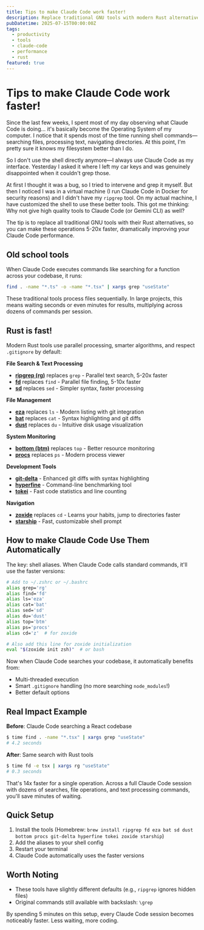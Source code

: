 ```yaml
---
title: Tips to make Claude Code work faster!
description: Replace traditional GNU tools with modern Rust alternatives to make Claude Code operations 5-20x faster. A simple setup that dramatically improves your AI coding assistant performance.
pubDatetime: 2025-07-15T00:00:00Z
tags:
  - productivity
  - tools
  - claude-code
  - performance
  - rust
featured: true
---
```


# Tips to make Claude Code work faster!

Since the last few weeks, I spent most of my day observing what Claude Code is doing… it's basically become the Operating System of my computer. I notice that it spends most of the time running shell commands—searching files, processing text, navigating directories. At this point, I'm pretty sure it knows my filesystem better than I do.

So I don't use the shell directly anymore—I always use Claude Code as my interface. Yesterday I asked it where I left my car keys and was genuinely disappointed when it couldn't grep those.

At first I thought it was a bug, so I tried to intervene and grep it myself. But then I noticed I was in a virtual machine (I run Claude Code in Docker for security reasons) and I didn't have my `ripgrep` tool. On my actual machine, I have customized the shell to use these better tools. This got me thinking: Why not give high quality tools to Claude Code (or Gemini CLI) as well?

The tip is to replace all traditional GNU tools with their Rust alternatives, so you can make these operations 5-20x faster, dramatically improving your Claude Code performance.

## Old school tools

When Claude Code executes commands like searching for a function across your codebase, it runs:

```bash
find . -name "*.ts" -o -name "*.tsx" | xargs grep "useState"
```

These traditional tools process files sequentially. In large projects, this means waiting seconds or even minutes for results, multiplying across dozens of commands per session.

## Rust is fast!

Modern Rust tools use parallel processing, smarter algorithms, and respect `.gitignore` by default:

**File Search & Text Processing**

- **[ripgrep (rg)](https://github.com/BurntSushi/ripgrep)** replaces `grep` - Parallel text search, 5-20x faster
- **[fd](https://github.com/sharkdp/fd)** replaces `find` - Parallel file finding, 5-10x faster
- **[sd](https://github.com/chmln/sd)** replaces `sed` - Simpler syntax, faster processing

**File Management**

- **[eza](https://github.com/eza-community/eza)** replaces `ls` - Modern listing with git integration
- **[bat](https://github.com/sharkdp/bat)** replaces `cat` - Syntax highlighting and git diffs
- **[dust](https://github.com/bootandy/dust)** replaces `du` - Intuitive disk usage visualization

**System Monitoring**

- **[bottom (btm)](https://github.com/ClementTsang/bottom)** replaces `top` - Better resource monitoring
- **[procs](https://github.com/dalance/procs)** replaces `ps` - Modern process viewer

**Development Tools**

- **[git-delta](https://github.com/dandavison/delta)** - Enhanced git diffs with syntax highlighting
- **[hyperfine](https://github.com/sharkdp/hyperfine)** - Command-line benchmarking tool
- **[tokei](https://github.com/XAMPPRocky/tokei)** - Fast code statistics and line counting

**Navigation**

- **[zoxide](https://github.com/ajeetdsouza/zoxide)** replaces `cd` - Learns your habits, jump to directories faster
- **[starship](https://github.com/starship/starship)** - Fast, customizable shell prompt

## How to make Claude Code Use Them Automatically

The key: shell aliases. When Claude Code calls standard commands, it'll use the faster versions:

```bash
# Add to ~/.zshrc or ~/.bashrc
alias grep='rg'
alias find='fd'
alias ls='eza'
alias cat='bat'
alias sed='sd'
alias du='dust'
alias top='btm'
alias ps='procs'
alias cd='z'  # for zoxide

# Also add this line for zoxide initialization
eval "$(zoxide init zsh)"  # or bash
```

Now when Claude Code searches your codebase, it automatically benefits from:

- Multi-threaded execution
- Smart `.gitignore` handling (no more searching `node_modules`!)
- Better default options

## Real Impact Example

**Before**: Claude Code searching a React codebase

```bash
$ time find . -name "*.tsx" | xargs grep "useState"
# 4.2 seconds
```

**After**: Same search with Rust tools

```bash
$ time fd -e tsx | xargs rg "useState"  
# 0.3 seconds
```

That's 14x faster for a single operation. Across a full Claude Code session with dozens of searches, file operations, and text processing commands, you'll save minutes of waiting.

## Quick Setup

1. Install the tools (Homebrew: `brew install ripgrep fd eza bat sd dust bottom procs git-delta hyperfine tokei zoxide starship`)
2. Add the aliases to your shell config
3. Restart your terminal
4. Claude Code automatically uses the faster versions

## Worth Noting

- These tools have slightly different defaults (e.g., `ripgrep` ignores hidden files)
- Original commands still available with backslash: `\grep`

By spending 5 minutes on this setup, every Claude Code session becomes noticeably faster. Less waiting, more coding.